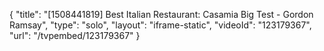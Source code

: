 {
    "title": "[1508441819] Best Italian Restaurant: Casamia Big Test - Gordon Ramsay",
    "type": "solo",
    "layout": "iframe-static",
    "videoId": "123179367",
    "url": "\/tvpembed\/123179367"
}